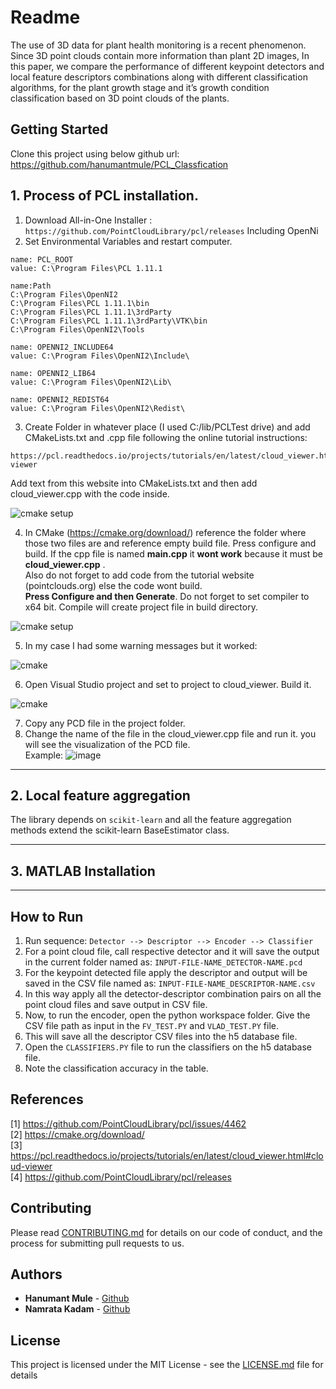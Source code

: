 # Readme
The use of 3D data for plant health monitoring is a recent phenomenon. Since 3D point clouds contain more information than plant 2D images, In this paper,
we compare the performance of different keypoint detectors and local feature descriptors combinations along with different classification algorithms, for the plant growth stage and it’s growth condition classification based on 3D point clouds of the plants.

## Getting Started
Clone this project using below github url: https://github.com/hanumantmule/PCL_Classfication

## 1. Process of PCL installation.
1. Download All-in-One Installer : 
```https://github.com/PointCloudLibrary/pcl/releases```
Including OpenNi
2. Set Environmental Variables and restart computer.
```
name: PCL_ROOT
value: C:\Program Files\PCL 1.11.1

name:Path
C:\Program Files\OpenNI2
C:\Program Files\PCL 1.11.1\bin
C:\Program Files\PCL 1.11.1\3rdParty
C:\Program Files\PCL 1.11.1\3rdParty\VTK\bin
C:\Program Files\OpenNI2\Tools

name: OPENNI2_INCLUDE64
value: C:\Program Files\OpenNI2\Include\

name: OPENNI2_LIB64
value: C:\Program Files\OpenNI2\Lib\

name: OPENNI2_REDIST64
value: C:\Program Files\OpenNI2\Redist\
```
3. Create Folder in whatever place (I used C:/lib/PCLTest drive) and add CMakeLists.txt and .cpp file following the online tutorial instructions: 
```
https://pcl.readthedocs.io/projects/tutorials/en/latest/cloud_viewer.html#cloud-viewer
```                          
Add text from this website into CMakeLists.txt and then add   	cloud_viewer.cpp with the code inside.

![cmake setup](https://github.com/hanumantmule/PCL_Classfication/blob/master/Screenshots/2.png?raw=true)


4. In CMake (https://cmake.org/download/) reference the folder where those two files are and reference empty build file.
Press configure and build.
If the cpp file is named **main.cpp** it **wont work** because it must be **cloud_viewer.cpp** .          
Also do not forget to add code from the tutorial website (pointclouds.org) else the code wont build.   
**Press Configure and then Generate**. Do not forget to set compiler to x64 bit. Compile will create project file in build directory.

![cmake setup](https://github.com/hanumantmule/PCL_Classfication/blob/master/Screenshots/4.png?raw=true)

5. In my case I had some warning messages but it worked:

![cmake](https://github.com/hanumantmule/PCL_Classfication/blob/master/Screenshots/5.png?raw=true)

6. Open Visual Studio project and set to project to cloud_viewer.
Build it.

![cmake](https://github.com/hanumantmule/PCL_Classfication/blob/master/Screenshots/6.png?raw=true)

7. Copy any PCD file in the project folder.
8. Change the name of the file in the cloud_viewer.cpp file and run it.
you will see the visualization of the PCD file.   
Example:
![image](https://github.com/hanumantmule/PCL_Classfication/blob/master/Screenshots/9.png?raw=true)

---------------------------------------
## 2. Local feature aggregation
The library depends on ```scikit-learn``` and all the feature aggregation methods extend the scikit-learn BaseEstimator class.

---------------------
## 3. MATLAB Installation


-------------------------
## How to Run
1. Run sequence:
	```Detector --> Descriptor --> Encoder --> Classifier```
2. For a point cloud file, call respective detector and it will save the output in the current folder named as: 
	```INPUT-FILE-NAME_DETECTOR-NAME.pcd```
3. For the keypoint detected file apply the descriptor and output will be saved in the CSV file named as:
	```INPUT-FILE-NAME_DESCRIPTOR-NAME.csv```
4. In this way apply all the detector-descriptor combination pairs on all the point cloud files and save output in CSV file.
5. Now, to run the encoder, open the python workspace folder. 
   Give the CSV file path as input in the ```FV_TEST.PY``` and ```VLAD_TEST.PY``` file.
6. This will save all the descriptor CSV files into the h5 database file.
7. Open the ```CLASSIFIERS.PY``` file to run the classifiers on the h5 database file.
8. Note the classification accuracy in the table.



## References
[1] https://github.com/PointCloudLibrary/pcl/issues/4462  
[2] https://cmake.org/download/  
[3] https://pcl.readthedocs.io/projects/tutorials/en/latest/cloud_viewer.html#cloud-viewer        
[4] https://github.com/PointCloudLibrary/pcl/releases

## Contributing

Please read [CONTRIBUTING.md](https://github.com/hanumantmule/Email_Classification/blob/main/CONTRIBUTING.md) for details on our code of conduct, and the process for submitting pull requests to us.

## Authors

* **Hanumant Mule** - [Github](https://github.com/hanumantmule/)
* **Namrata Kadam** - [Github](https://github.com/NamrataKadam/)

## License

This project is licensed under the MIT License - see the [LICENSE.md](LICENSE.md) file for details
